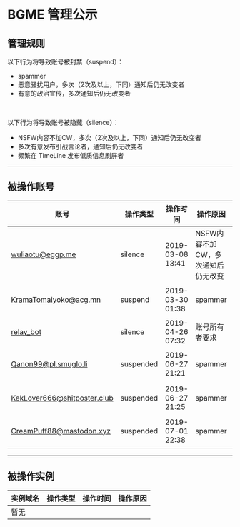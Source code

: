 # BGME 管理公示

## 管理规则

以下行为将导致账号被封禁（suspend）：

- spammer
- 恶意骚扰用户，多次（2次及以上，下同）通知后仍无改变者
- 有意的政治宣传，多次通知后仍无改变者

<br>

以下行为将导致账号被隐藏（silence）：

- NSFW内容不加CW，多次（2次及以上，下同）通知后仍无改变者
- 多次有意发布引战言论者，通知后仍无改变者
- 频繁在 TimeLine 发布低质信息刷屏者

****

## 被操作账号

|账号|操作类型|操作时间|操作原因|备注|
|---|-------|-------|------|----|
|[wuliaotu@eggp.me](https://eggp.me/@wuliaotu)|silence|2019-03-08 13:41|NSFW内容不加CW，多次通知后仍无改变|eggp.me 实例目前已无法访问（2019-06-05）|
|[KramaTomaiyoko@acg.mn](https://acg.mn/@KramaTomaiyoko)|suspend|2019-03-30 01:38|spammer|该账号已被 acg.mn 实例注销|
|[relay_bot](https://bgme.me/@relay_bot)|silence|2019-04-26 07:32|账号所有者要求||
|[Qanon99@pl.smuglo.li](https://pl.smuglo.li/users/Qanon99)|suspended|2019-06-27 21:21|spammer|该账号已被 pl.smuglo.li 封禁|
|[KekLover666@shitposter.club](https://shitposter.club/users/KekLover666)|suspended|2019-06-27 21:25|spammer|该账号已被 shitposter.club 封禁|
|[CreamPuff88@mastodon.xyz](https://mastodon.xyz/@CreamPuff88)|suspended|2019-07-01 22:38|spammer|该账号已被 mastodon.xyz 实例注销|

****

## 被操作实例

|实例域名|操作类型|操作时间|操作原因|
|---|-------|-------|------|
|暂无|       |       |      |
